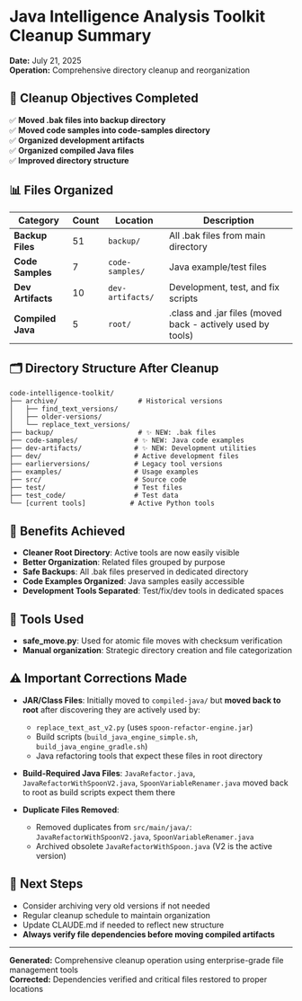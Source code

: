 <!--
This Source Code Form is subject to the terms of the Mozilla Public
License, v. 2.0. If a copy of the MPL was not distributed with this
file, You can obtain one at https://mozilla.org/MPL/2.0/.

Java Intelligence Analysis Toolkit Cleanup Summary

Author: Vaibhav-api-code
Co-Author: Claude Code (https://claude.ai/code)
Created: 2025-07-22
Updated: 2025-07-22
License: Mozilla Public License 2.0 (MPL-2.0)
-->

# Java Intelligence Analysis Toolkit Cleanup Summary

**Date:** July 21, 2025  
**Operation:** Comprehensive directory cleanup and reorganization

## 🎯 Cleanup Objectives Completed

✅ **Moved .bak files into backup directory**  
✅ **Moved code samples into code-samples directory**  
✅ **Organized development artifacts**  
✅ **Organized compiled Java files**  
✅ **Improved directory structure**

## 📊 Files Organized

| Category | Count | Location | Description |
|----------|-------|----------|-------------|
| **Backup Files** | 51 | `backup/` | All .bak files from main directory |
| **Code Samples** | 7 | `code-samples/` | Java example/test files |
| **Dev Artifacts** | 10 | `dev-artifacts/` | Development, test, and fix scripts |
| **Compiled Java** | 5 | `root/` | .class and .jar files (moved back - actively used by tools) |

## 🗂️ Directory Structure After Cleanup

```
code-intelligence-toolkit/
├── archive/                    # Historical versions
│   ├── find_text_versions/
│   ├── older-versions/
│   └── replace_text_versions/
├── backup/                     # ✨ NEW: .bak files
├── code-samples/              # ✨ NEW: Java code examples
├── dev-artifacts/             # ✨ NEW: Development utilities
├── dev/                       # Active development files
├── earlierversions/           # Legacy tool versions
├── examples/                  # Usage examples
├── src/                       # Source code
├── test/                      # Test files
├── test_code/                 # Test data
└── [current tools]           # Active Python tools
```

## 🚀 Benefits Achieved

- **Cleaner Root Directory**: Active tools are now easily visible
- **Better Organization**: Related files grouped by purpose
- **Safe Backups**: All .bak files preserved in dedicated directory
- **Code Examples Organized**: Java samples easily accessible
- **Development Tools Separated**: Test/fix/dev tools in dedicated spaces

## 🔧 Tools Used

- **safe_move.py**: Used for atomic file moves with checksum verification
- **Manual organization**: Strategic directory creation and file categorization

## ⚠️ Important Corrections Made

- **JAR/Class Files**: Initially moved to `compiled-java/` but **moved back to root** after discovering they are actively used by:
  - `replace_text_ast_v2.py` (uses `spoon-refactor-engine.jar`)
  - Build scripts (`build_java_engine_simple.sh`, `build_java_engine_gradle.sh`)
  - Java refactoring tools that expect these files in root directory

- **Build-Required Java Files**: `JavaRefactor.java`, `JavaRefactorWithSpoonV2.java`, `SpoonVariableRenamer.java` moved back to root as build scripts expect them there

- **Duplicate Files Removed**: 
  - Removed duplicates from `src/main/java/`: `JavaRefactorWithSpoonV2.java`, `SpoonVariableRenamer.java`
  - Archived obsolete `JavaRefactorWithSpoon.java` (V2 is the active version)

## 📝 Next Steps

- Consider archiving very old versions if not needed
- Regular cleanup schedule to maintain organization
- Update CLAUDE.md if needed to reflect new structure
- **Always verify file dependencies before moving compiled artifacts**

---

**Generated:** Comprehensive cleanup operation using enterprise-grade file management tools  
**Corrected:** Dependencies verified and critical files restored to proper locations